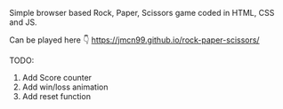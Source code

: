 Simple browser based Rock, Paper, Scissors game coded in HTML, CSS and JS.

Can be played here 👇
https://jmcn99.github.io/rock-paper-scissors/

TODO:

1. Add Score counter
2. Add win/loss animation
3. Add reset function
